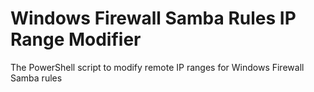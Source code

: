 # Windows Firewall Samba Rules IP Range Modifier

The PowerShell script to modify remote IP ranges for Windows Firewall Samba rules

